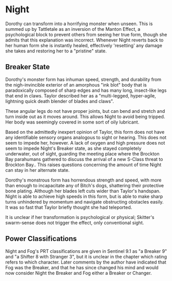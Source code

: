 # Night
Dorothy can transform into a horrifying monster when unseen. This is summed up by Tattletale as an inversion of the Manton Effect, a psychological block to prevent others from seeing her true form, though she admits that this explanation was incorrect. Whenever Night reverts back to her human form she is instantly healed, effectively 'resetting' any damage she takes and restoring her to a "pristine" state.

## Breaker State
Dorothy's monster form has inhuman speed, strength, and durability from the nigh-invincible exterior of an amorphous "ink blot" body that is paradoxically composed of sharp edges and has many long, insect-like legs that end in claws. Taylor described her as a "multi-legged, hyper-agile, lightning quick death blender of blades and claws".

These angular legs do not have proper joints, but can bend and stretch and turn inside out as it moves around. This allows Night to avoid being tripped. Her body was seemingly covered in some sort of oily lubricant.

Based on the admittedly inexpert opinion of Taylor, this form does not have any identifiable sensory organs analogous to sight or hearing. This does not seem to impede her, however. A lack of oxygen and high pressure does not seem to impede Night's Breaker state, as she stayed completely underwater, out of sight, guarding the meeting place where the Brockton Bay parahumans gathered to discuss the arrival of a new S-Class threat to Brockton Bay.. This raises questions concerning the amount of time Night can stay in her alternate state.

Dorothy's monstrous form has horrendous strength and speed, with more than enough to incapacitate any of Bitch's dogs, shattering their protective bone plating. Although her blades left cuts wider than Taylor's handspan. Night is able to achieve high speeds in this form, but is able to make sharp turns unhindered by momentum and navigate obstructing obstacles easily. It was so fast that Taylor briefly thought she had teleported.

It is unclear if her transformation is psychological or physical; Skitter's swarm-sense does not trigger the effect, only conventional sight.

## Power Classifications
Night and Fog's PRT classifications are given in Sentinel 9.1 as "a Breaker 9" and "a Shifter 8 with Stranger 3", but it is unclear in the chapter which rating refers to which character. Later comments by the author have indicated that Fog was the Breaker, and that he has since changed his mind and would now consider Night the Breaker and Fog either a Breaker or Changer.

